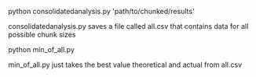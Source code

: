 python consolidatedanalysis.py 'path/to/chunked/results'

consolidatedanalysis.py saves a file called all.csv that contains data for all possible chunk sizes

python min_of_all.py

min_of_all.py just takes the best value theoretical and actual from all.csv 